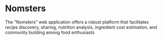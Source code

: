# Nomsters
The "Nomsters" web application offers a robust platform that facilitates recipe discovery, sharing, nutrition analysis, ingredient cost estimation, and community building among food enthusiasts
